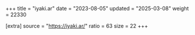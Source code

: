 +++
title = "iyaki.ar"
date = "2023-08-05"
updated = "2025-03-08"
weight = 22330

[extra]
source = "https://iyaki.ar/"
ratio = 63
size = 22
+++

